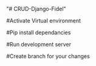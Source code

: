 "# CRUD-Django-Fidel" 

#Activate Virtual environment

#Pip install dependancies

#Run development server

#Create branch for your changes
